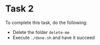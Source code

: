 # Task 2

To complete this task, do the following:

*   Delete the folder `delete-me`
*   Execute `./done.sh` and have it succeed